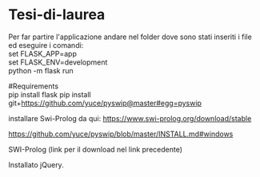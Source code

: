 # Tesi-di-laurea

Per far partire l'applicazione
andare nel folder dove sono stati inseriti i file ed eseguire i comandi:  
set FLASK_APP=app  
set FLASK_ENV=development  
python -m flask run

#Requirements  
pip install flask
pip install git+https://github.com/yuce/pyswip@master#egg=pyswip

installare Swi-Prolog da qui:
https://www.swi-prolog.org/download/stable

https://github.com/yuce/pyswip/blob/master/INSTALL.md#windows

SWI-Prolog (link per il download nel link precedente)

Installato jQuery.

